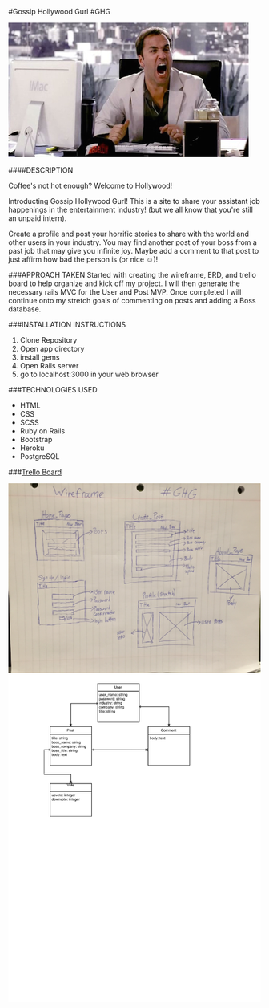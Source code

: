 #Gossip Hollywood Gurl #GHG

![Ari](./app/assets/images/README_images/ari.png)

####DESCRIPTION
 
Coffee's not hot enough? Welcome to Hollywood!

Introducting Gossip Hollywood Gurl! This is a site to share your assistant job happenings in the entertainment industry! (but we all know that you're still an unpaid intern). 

Create a profile and post your horrific stories to share with the world and other users in your industry. You may find another post of your boss from a past job that may give you infinite joy. Maybe add a comment to that post to just affirm how bad the person is (or nice ☺️)!

###APPROACH TAKEN
Started with creating the wireframe, ERD, and trello board to help organize and kick off my project. I will then generate the necessary rails MVC for the User and Post MVP. Once completed I will continue onto my stretch goals of commenting on posts and adding a Boss database.

###INSTALLATION INSTRUCTIONS
<ol>
<li>Clone Repository</li>
<li>Open app directory</li>
<li>install gems</li>
<li>Open Rails server</li>
<li>go to localhost:3000 in your web browser</li>
</ol>

###TECHNOLOGIES USED
<ul>
<li>HTML</li>
<li>CSS</li>
<li>SCSS</li>
<li>Ruby on Rails</li>
<li>Bootstrap</li>
<li>Heroku</li>
<li>PostgreSQL</li>
</ul>

###<a href="https://trello.com/b/X3rNmUG5/project-2-gossip-hollywood-gurl">Trello Board</a>

![WIREFRAME](./app/assets/images/README_images/wireframe.JPG)
![ERD](./app/assets/images/README_images/ERD2.JPG)